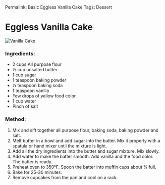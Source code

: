 Permalink: Basic Eggless Vanilla Cake
Tags: Dessert

# Eggless Vanilla Cake
![Vanilla Cake](http://gallery.srujan.org/photos/i-K4wwnrh/0/L/i-K4wwnrh-L.jpg)

### Ingredients:
* 2 cups All purpose flour
* ⅓ cup unsalted butter
* 1 cup sugar
* 1 teaspoon baking powder
* ½ teaspoon baking soda 
* 1 teaspoon vanilla
* Few drops of yellow food color
* 1 cup water
* Pinch of salt

### Method: 
1. Mix and sift together all purpose flour, baking soda, baking powder and salt.
2. Melt butter in a bowl and add sugar into the butter. Mix it properly with a spatula or hand mixer until the mixture is light. 
3. Add all the dry ingredients into the butter and sugar mixture. Mix slowly.
4. Add water to make the batter smooth. Add vanilla and the food color. The batter is ready.  
5. Preheat oven to 350°F. Spoon the batter into muffin cups about ¾ full. 
6. Bake for 25-30 minutes. 
7. Remove cupcakes from the pan and cool on a rack. 
